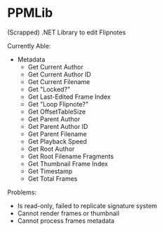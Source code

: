 # PPMLib
(Scrapped) .NET Library to edit Flipnotes

Currently Able:
- Metadata
  - Get Current Author
  - Get Current Author ID
  - Get Current Filename
  - Get "Locked?"
  - Get Last-Edited Frame Index
  - Get "Loop Flipnote?"
  - Get OffsetTableSize
  - Get Parent Author
  - Get Parent Author ID
  - Get Parent Filename
  - Get Playback Speed
  - Get Root Author
  - Get Root Filename Fragments
  - Get Thumbnail Frame Index
  - Get Timestamp
  - Get Total Frames
  
Problems:
- Is read-only, failed to replicate signature system
- Cannot render frames or thumbnail
- Cannot process frames metadata
